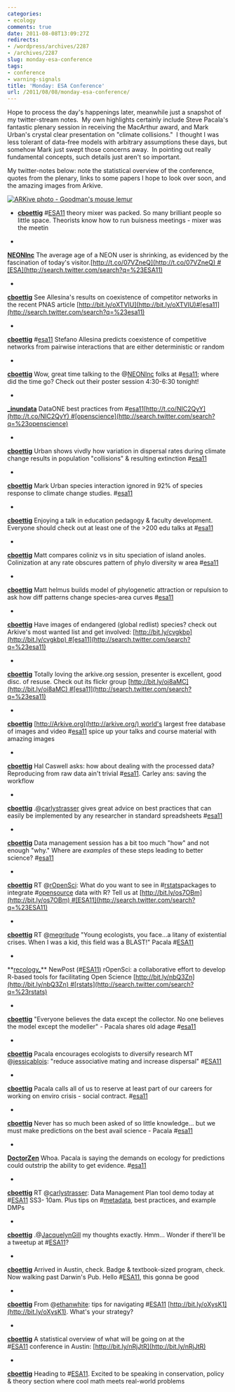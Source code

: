 ```yaml
---
categories:
- ecology
comments: true
date: 2011-08-08T13:09:27Z
redirects:
- /wordpress/archives/2287
- /archives/2287
slug: monday-esa-conference
tags:
- conference
- warning-signals
title: 'Monday: ESA Conference'
url: /2011/08/08/monday-esa-conference/
---
```


Hope to process the day's happenings later, meanwhile just a snapshot of my twitter-stream notes.  My own highlights certainly include Steve Pacala's fantastic plenary session in receiving the MacArthur award, and Mark Urban's crystal clear presentation on "climate collisions."  I thought I was less tolerant of data-free models with arbitrary assumptions these days, but somehow Mark just swept those concerns away.  In pointing out really fundamental concepts, such details just aren't so important.

My twitter-notes below: note the statistical overview of the conference, quotes from the plenary, links to some papers I hope to look over soon, and the amazing images from Arkive.

[![ARKive photo - Goodman's mouse lemur](http://cdn2.arkive.org/media/DF/DFB1AAC7-E519-4129-AB2C-09B8AA8984CA/Presentation.Portlet/Goodmans-mouse-lemur.jpg)](http://www.arkive.org/goodmans-mouse-lemur/microcebus-lehilahytsara/image-G26165.html#src=portletV3web)



	
  * **[cboettig](http://twitter.com/cboettig)** #[ESA11](http://search.twitter.com/search?q=%23ESA11) theory mixer was packed. So many brilliant people so little space. Theorists know how to run buisness meetings - mixer was the meetin

	
  * 





**[NEONInc](http://twitter.com/NEONInc)** The average age of a NEON user is shrinking, as evidenced by the fascination of today's visitor.[http://t.co/07VZneQ](http://t.co/07VZneQ) #[ESA](http://search.twitter.com/search?q=%23ESA11)





	
  * 





**[cboettig](http://twitter.com/cboettig)** See Allesina's results on coexistence of competitor networks in the recent PNAS article [http://bit.ly/oXTVIU](http://bit.ly/oXTVIU)#[esa11](http://search.twitter.com/search?q=%23esa11)





	
  * 





**[cboettig](http://twitter.com/cboettig)** #[esa11](http://search.twitter.com/search?q=%23esa11) Stefano Allesina predicts coexistence of competitive networks from pairwise interactions that are either deterministic or random





	
  * 





**[cboettig](http://twitter.com/cboettig)** Wow, great time talking to the @[NEONInc](http://twitter.com/NEONInc) folks at #[esa11](http://search.twitter.com/search?q=%23esa11); where did the time go? Check out their poster session 4:30-6:30 tonight!





	
  * 





**[_inundata](http://twitter.com/_inundata)** DataONE best practices from #[esa11](http://search.twitter.com/search?q=%23esa11)[http://t.co/NIC2QyY](http://t.co/NIC2QyY) #[openscience](http://search.twitter.com/search?q=%23openscience)





	
  * 





**[cboettig](http://twitter.com/cboettig)** Urban shows vivdly how variation in dispersal rates during climate change results in population "collisions" & resulting extinction #[esa11](http://search.twitter.com/search?q=%23esa11)





	
  * 





**[cboettig](http://twitter.com/cboettig)** Mark Urban species interaction ignored in 92% of species response to climate change studies. #[esa11](http://search.twitter.com/search?q=%23esa11)





	
  * 





**[cboettig](http://twitter.com/cboettig)** Enjoying a talk in education pedagogy & faculty development. Everyone should check out at least one of the >200 edu talks at #[esa11](http://search.twitter.com/search?q=%23esa11)





	
  * 





**[cboettig](http://twitter.com/cboettig)** Matt compares coliniz vs in situ speciation of island anoles. Colinization at any rate obscures pattern of phylo diversity w area #[esa11](http://search.twitter.com/search?q=%23esa11)





	
  * 





**[cboettig](http://twitter.com/cboettig)** Matt helmus builds model of phylogenetic attraction or repulsion to ask how diff patterns change species-area curves #[esa11](http://search.twitter.com/search?q=%23esa11)





	
  * 





**[cboettig](http://twitter.com/cboettig)** Have images of endangered (global redlist) species? check out Arkive's most wanted list and get involved: [http://bit.ly/cvgkbp](http://bit.ly/cvgkbp) #[esa11](http://search.twitter.com/search?q=%23esa11)





	
  * 





**[cboettig](http://twitter.com/cboettig)** Totally loving the arkive.org session, presenter is excellent, good disc. of resuse. Check out its flickr group [http://bit.ly/oi8aMC](http://bit.ly/oi8aMC) #[esa11](http://search.twitter.com/search?q=%23esa11)





	
  * 





**[cboettig](http://twitter.com/cboettig)** [http://Arkive.org](http://arkive.org/) world's largest free database of images and video #[esa11](http://search.twitter.com/search?q=%23esa11) spice up your talks and course material with amazing images





	
  * 





**[cboettig](http://twitter.com/cboettig)** Hal Caswell asks: how about dealing with the processed data? Reproducing from raw data ain't trivial #[esa11](http://search.twitter.com/search?q=%23esa11). Carley ans: saving the workflow





	
  * 





**[cboettig](http://twitter.com/cboettig)** .@[carlystrasser](http://twitter.com/carlystrasser) gives great advice on best practices that can easily be implemented by any researcher in standard spreadsheets #[esa11](http://search.twitter.com/search?q=%23esa11)





	
  * 





**[cboettig](http://twitter.com/cboettig)** Data management session has a bit too much "how" and not enough "why." Where are *examples* of these steps leading to better science? #[esa11](http://search.twitter.com/search?q=%23esa11)





	
  * 





**[cboettig](http://twitter.com/cboettig)** RT @[rOpenSci](http://twitter.com/rOpenSci): What do you want to see in #[rstats](http://search.twitter.com/search?q=%23rstats)packages to integrate #[opensource](http://search.twitter.com/search?q=%23opensource) data with R? Tell us at [http://bit.ly/os7OBm](http://bit.ly/os7OBm) #[ESA11](http://search.twitter.com/search?q=%23ESA11)





	
  * 





**[cboettig](http://twitter.com/cboettig)** RT @[megritude](http://twitter.com/megritude) "Young ecologists, you face...a litany of existential crises. When I was a kid, this field was a BLAST!" Pacala #[ESA11](http://search.twitter.com/search?q=%23ESA11)





	
  * 





**[recology_](http://twitter.com/recology_)** NewPost (#[ESA11](http://search.twitter.com/search?q=%23ESA11)) rOpenSci: a collaborative effort to develop R-based tools for facilitating Open Science [http://bit.ly/nbQ3Zn](http://bit.ly/nbQ3Zn) #[rstats](http://search.twitter.com/search?q=%23rstats)





	
  * 





**[cboettig](http://twitter.com/cboettig)** "Everyone believes the data except the collector. No one believes the model except the modeller" - Pacala shares old adage #[esa11](http://search.twitter.com/search?q=%23esa11)





	
  * 





**[cboettig](http://twitter.com/cboettig)** Pacala encourages ecologists to diversify research MT @[jessicablois](http://twitter.com/jessicablois): "reduce associative mating and increase dispersal" #[ESA11](http://search.twitter.com/search?q=%23ESA11)





	
  * 





**[cboettig](http://twitter.com/cboettig)** Pacala calls all of us to reserve at least part of our careers for working on enviro crisis - social contract. #[esa11](http://search.twitter.com/search?q=%23esa11)





	
  * 





**[cboettig](http://twitter.com/cboettig)** Never has so much been asked of so little knowledge... but we must make predictions on the best avail science - Pacala #[esa11](http://search.twitter.com/search?q=%23esa11)





	
  * 





**[DoctorZen](http://twitter.com/DoctorZen)** Whoa. Pacala is saying the demands on ecology for predictions could outstrip the ability to get evidence. #[esa11](http://search.twitter.com/search?q=%23esa11)





	
  * 





**[cboettig](http://twitter.com/cboettig)** RT @[carlystrasser](http://twitter.com/carlystrasser): Data Management Plan tool demo today at #[ESA11](http://search.twitter.com/search?q=%23ESA11) SS3- 10am. Plus tips on #[metadata](http://search.twitter.com/search?q=%23metadata), best practices, and example DMPs





	
  * 





**[cboettig](http://twitter.com/cboettig)** .@[JacquelynGill](http://twitter.com/JacquelynGill) my thoughts exactly. Hmm... Wonder if there'll be a tweetup at #[ESA11](http://search.twitter.com/search?q=%23ESA11)?





	
  * 





**[cboettig](http://twitter.com/cboettig)** Arrived in Austin, check. Badge & textbook-sized program, check. Now walking past Darwin's Pub. Hello #[ESA11](http://search.twitter.com/search?q=%23ESA11), this gonna be good





	
  * 





**[cboettig](http://twitter.com/cboettig)** From @[ethanwhite](http://twitter.com/ethanwhite): tips for navigating #[ESA11](http://search.twitter.com/search?q=%23ESA11) [http://bit.ly/oXysK1](http://bit.ly/oXysK1). What's your strategy?





	
  * 





**[cboettig](http://twitter.com/cboettig)** A statistical overview of what will be going on at the #[ESA11](http://search.twitter.com/search?q=%23ESA11) conference in Austin: [http://bit.ly/nRjJtR](http://bit.ly/nRjJtR)





	
  * 





**[cboettig](http://twitter.com/cboettig)** Heading to #[ESA11](http://search.twitter.com/search?q=%23ESA11). Excited to be speaking in conservation, policy & theory section where cool math meets real-world problems







